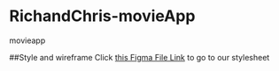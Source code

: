# RichandChris-movieApp
movieapp

##Style and wireframe
Click [this Figma File Link](https://www.figma.com/file/DEvbeUF6u9U1ZzS2Ousjbl/movie-app-wireframe?node-id=13%3A165) 
to go to our stylesheet